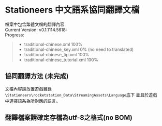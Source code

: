 # Stationeers 中文語系協同翻譯文檔

檔案中包含繁體文檔的翻譯內容<br />
Current Version: v0.1.1114.5618:<br />
Progress:<br />

> * traditional-chinese.xml 100%
> * traditional-chinese_key.xml 0% (no need to translated)
> * traditional-chinese_tip.xml 100%
> * traditional-chinese_tutorial.xml 100%

## 協同翻譯方法 (未完成)
文檔內容請放置遊戲目錄`\Stationeers\rocketstation_Data\StreamingAssets\Language`底下
並且於遊戲中選擇語系為所對應的語言。

## 翻譯檔案請確定存檔為utf-8之格式(no BOM)
